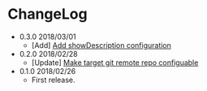 # ChangeLog

- 0.3.0 2018/03/01
  - [Add] [Add showDescription configuration](https://github.com/hotchemi/vscode-find-pr/pull/5)
- 0.2.0 2018/02/28
  - [Update] [Make target git remote repo configuable](https://github.com/hotchemi/vscode-find-pr/pull/4)
- 0.1.0 2018/02/26
  - First release.
